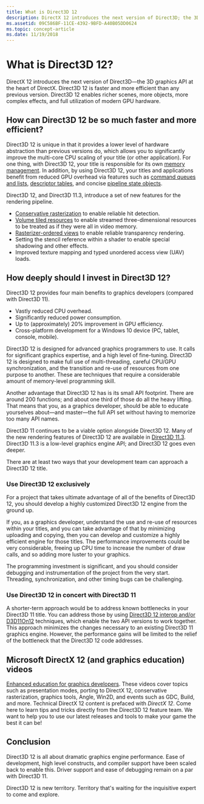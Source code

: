 ```yaml
---
title: What is Direct3D 12
description: DirectX 12 introduces the next version of Direct3D; the 3D graphics API at the heart of DirectX.
ms.assetid: 09C586BF-11CE-4392-9BFD-A40B05DD0624
ms.topic: concept-article
ms.date: 11/19/2018
---
```


# What is Direct3D 12?

DirectX 12 introduces the next version of Direct3D&mdash;the 3D graphics API at the heart of DirectX. Direct3D 12 is faster and more efficient than any previous version. Direct3D 12 enables richer scenes, more objects, more complex effects, and full utilization of modern GPU hardware.

## How can Direct3D 12 be so much faster and more efficient?

Direct3D 12 is unique in that it provides a lower level of hardware abstraction than previous versions do, which allows you to significantly improve the multi-core CPU scaling of your title (or other application). For one thing, with Direct3D 12, your title is responsible for its own [memory management](memory-management.md). In addition, by using Direct3D 12, your titles and applications benefit from reduced GPU overhead via features such as [command queues and lists](command-queues-and-command-lists.md), [descriptor tables](descriptor-tables.md), and concise [pipeline state objects](managing-graphics-pipeline-state-in-direct3d-12.md).

Direct3D 12, and Direct3D 11.3, introduce a set of new features for the rendering pipeline.

- [Conservative rasterization](../direct3d11/conservative-rasterization.md) to enable reliable hit detection.
- [Volume tiled resources](../direct3d11/volume-tiled-resources.md) to enable streamed three-dimensional resources to be treated as if they were all in video memory.
- [Rasterizer-ordered views](../direct3d11/rasterizer-order-views.md) to enable reliable transparency rendering.
- Setting the stencil reference within a shader to enable special shadowing and other effects.
- Improved texture mapping and typed unordered access view (UAV) loads.

## How deeply should I invest in Direct3D 12?

Direct3D 12 provides four main benefits to graphics developers (compared with Direct3D 11).

- Vastly reduced CPU overhead.
- Significantly reduced power consumption.
- Up to (approximately) 20% improvement in GPU efficiency.
- Cross-platform development for a Windows 10 device (PC, tablet, console, mobile).

Direct3D 12 is designed for advanced graphics programmers to use. It calls for significant graphics expertise, and a high level of fine-tuning. Direct3D 12 is designed to make full use of multi-threading, careful CPU/GPU synchronization, and the transition and re-use of resources from one purpose to another. These are techniques that require a considerable amount of memory-level programming skill.

Another advantage that Direct3D 12 has is its small API footprint. There are around 200 functions; and about one third of those do all the heavy lifting. That means that you, as a graphics developer, should be able to educate yourselves about&mdash;and master&mdash;the full API set without having to memorize too many API names.

Direct3D 11 continues to be a viable option alongside Direct3D 12. Many of the new rendering features of Direct3D 12 are available in [Direct3D 11.3](../direct3d11/direct3d-11-3-features.md). Direct3D 11.3 is a low-level graphics engine API; and Direct3D 12 goes even deeper.

There are at least two ways that your development team can approach a Direct3D 12 title.

### Use Direct3D 12 exclusively

For a project that takes ultimate advantage of all of the benefits of Direct3D 12, you should develop a highly customized Direct3D 12 engine from the ground up.

If you, as a graphics developer, understand the use and re-use of resources within your titles, and you can take advantage of that by minimizing uploading and copying, then you can develop and customize a highly efficient engine for those titles. The performance improvements could be very considerable, freeing up CPU time to increase the number of draw calls, and so adding more luster to your graphics.

The programming investment is significant, and you should consider debugging and instrumentation of the project from the very start. Threading, synchronization, and other timing bugs can be challenging.

### Use Direct3D 12 in concert with Direct3D 11

A shorter-term approach would be to address known bottlenecks in your Direct3D 11 title. You can address those by using [Direct3D 12 interop and/or D3D11On12](direct3d-12-interop.md) techniques, which enable the two API versions to work together. This approach minimizes the changes necessary to an existing Direct3D 11 graphics engine. However, the performance gains will be limited to the relief of the bottleneck that the Direct3D 12 code addresses.

## Microsoft DirectX 12 (and graphics education) videos

[Enhanced education for graphics developers](https://www.youtube.com/channel/UCiaX2B8XiXR70jaN7NK-FpA). These videos cover topics such as presentation modes, porting to DirectX 12, conservative rasterization, graphics tools, Angle, Win2D, and events such as GDC, Build, and more. Technical DirectX 12 content is prefaced with *DirectX 12*. Come here to learn tips and tricks directly from the Direct3D 12 feature team. We want to help you to use our latest releases and tools to make your game the best it can be!

## Conclusion

Direct3D 12 is all about dramatic graphics engine performance. Ease of development, high level constructs, and compiler support have been scaled back to enable this. Driver support and ease of debugging remain on a par with Direct3D 11.

Direct3D 12 is new territory. Territory that's waiting for the inquisitive expert to come and explore.
